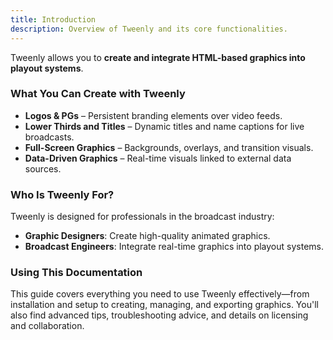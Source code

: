 ```yaml
---
title: Introduction
description: Overview of Tweenly and its core functionalities.
---
```


Tweenly allows you to **create and integrate HTML-based graphics into playout systems**.

### What You Can Create with Tweenly
- **Logos & PGs** – Persistent branding elements over video feeds.
- **Lower Thirds and Titles** – Dynamic titles and name captions for live broadcasts.
- **Full-Screen Graphics** – Backgrounds, overlays, and transition visuals.
- **Data-Driven Graphics** – Real-time visuals linked to external data sources.

<!-- ### Key Features

- **HTML & JS-Based Graphics**: Build dynamic, customizable graphics using standard web technologies.
- **Editor**: A powerful environment for creating and animating broadcast graphics, complete with real-time previews and an intuitive timeline for managing animations.
- **Gallery**: A centralized location to store, organize, and access your graphic files.
- **Store**: A marketplace to share, purchase, or sell broadcast graphics templates and assets.
- **Workspaces**: Collaborate with team members in shared workspaces, manage projects, and track transactions.
- **License Management**: Flexible licensing options that adapt to individual, team, or enterprise needs. -->

### Who Is Tweenly For?

Tweenly is designed for professionals in the broadcast industry:

- **Graphic Designers**: Create high-quality animated graphics.
- **Broadcast Engineers**: Integrate real-time graphics into playout systems.

### Using This Documentation

This guide covers everything you need to use Tweenly effectively—from installation and setup to creating, managing, and exporting graphics. You'll also find advanced tips, troubleshooting advice, and details on licensing and collaboration.
